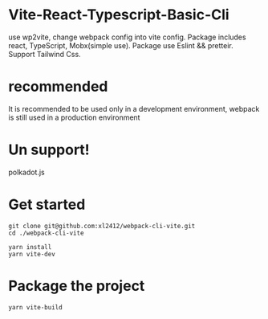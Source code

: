 # Vite-React-Typescript-Basic-Cli
use wp2vite, change webpack config into vite config. Package includes react, TypeScript, Mobx(simple use). Package use Eslint && pretteir. Support Tailwind Css. 

# recommended
It is recommended to be used only in a development environment, webpack is still used in a production environment

# Un support!
polkadot.js

# Get started
```
git clone git@github.com:xl2412/webpack-cli-vite.git
cd ./webpack-cli-vite

yarn install
yarn vite-dev
```

# Package the project
```
yarn vite-build
```
